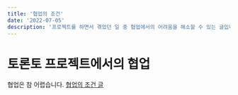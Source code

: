 ```yaml
---
title: '협업의 조건'
date: '2022-07-05'
description: '프로젝트를 하면서 겪었던 일 중 협업에서의 어려움을 해소할 수 있는 글입니다.'
---
```

# 토론토 프로젝트에서의 협업
협업은 참 어렵습니다. 
[협업의 조건 글](https://www.saeyoonjeong.com/blog/basics-of-working-together)
